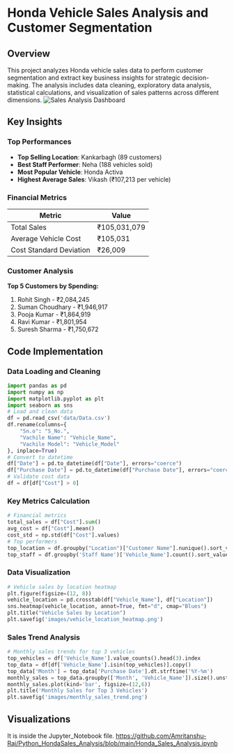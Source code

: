 # Honda Vehicle Sales Analysis and Customer Segmentation
## Overview
This project analyzes Honda vehicle sales data to perform customer segmentation and extract key business insights for strategic decision-making. 
The analysis includes data cleaning, exploratory data analysis, statistical calculations, and visualization of sales patterns across different dimensions.
![Sales Analysis Dashboard](images/sales_dashboard.png) *<!-- Note: This image is just a placeholder; in actual project, you would have a dashboard image -->*
## Key Insights
### Top Performances
- **Top Selling Location**: Kankarbagh (89 customers)
- **Best Staff Performer**: Neha (188 vehicles sold)
- **Most Popular Vehicle**: Honda Activa
- **Highest Average Sales**: Vikash (₹107,213 per vehicle)
### Financial Metrics
| Metric | Value |
|--------|-------|
| Total Sales | ₹105,031,079 |
| Average Vehicle Cost | ₹105,031 |
| Cost Standard Deviation | ₹26,009 |
### Customer Analysis
**Top 5 Customers by Spending:**
1. Rohit Singh - ₹2,084,245
2. Suman Choudhary - ₹1,946,917
3. Pooja Kumar - ₹1,864,919
4. Ravi Kumar - ₹1,801,954
5. Suresh Sharma - ₹1,750,672
## Code Implementation
### Data Loading and Cleaning
```python
import pandas as pd
import numpy as np
import matplotlib.pyplot as plt
import seaborn as sns
# Load and clean data
df = pd.read_csv('data/Data.csv')
df.rename(columns={
    "Sn.o": "S_No.",
    "Vachile Name": "Vehicle_Name",
    "Vachile Model": "Vehicle_Model"
}, inplace=True)
# Convert to datetime
df["Date"] = pd.to_datetime(df["Date"], errors="coerce")
df["Purchase Date"] = pd.to_datetime(df["Purchase Date"], errors="coerce")
# Validate cost data
df = df[df["Cost"] > 0]
```
### Key Metrics Calculation
```python
# Financial metrics
total_sales = df["Cost"].sum()
avg_cost = df["Cost"].mean()
cost_std = np.std(df["Cost"].values)
# Top performers
top_location = df.groupby("Location")["Customer Name"].nunique().sort_values(ascending=False).head(1)
top_staff = df.groupby('Staff Name')['Vehicle_Name'].count().sort_values(ascending=False).head(1)
```
### Data Visualization
```python
# Vehicle sales by location heatmap
plt.figure(figsize=(12, 8))
vehicle_location = pd.crosstab(df["Vehicle_Name"], df["Location"])
sns.heatmap(vehicle_location, annot=True, fmt="d", cmap="Blues")
plt.title("Vehicle Sales by Location")
plt.savefig('images/vehicle_location_heatmap.png')
```
### Sales Trend Analysis
```python
# Monthly sales trends for top 3 vehicles
top_vehicles = df['Vehicle_Name'].value_counts().head(3).index
top_data = df[df['Vehicle_Name'].isin(top_vehicles)].copy()
top_data['Month'] = top_data['Purchase Date'].dt.strftime('%Y-%m')
monthly_sales = top_data.groupby(['Month', 'Vehicle_Name']).size().unstack()
monthly_sales.plot(kind='bar', figsize=(12,6))
plt.title('Monthly Sales for Top 3 Vehicles')
plt.savefig('images/monthly_sales_trend.png')
```
## Visualizations
It is inside the Jupyter_Notebook file. 
https://github.com/Amritanshu-Raj/Python_HondaSales_Analysis/blob/main/Honda_Sales_Analysis.ipynb
